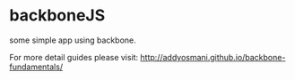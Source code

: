 backboneJS
==========

some simple app using backbone.

For more detail guides please visit: http://addyosmani.github.io/backbone-fundamentals/
 
